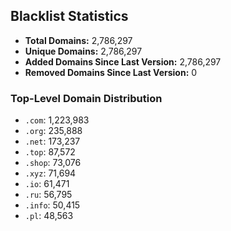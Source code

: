 ## Blacklist Statistics

- **Total Domains:** 2,786,297
- **Unique Domains:** 2,786,297
- **Added Domains Since Last Version:** 2,786,297
- **Removed Domains Since Last Version:** 0

### Top-Level Domain Distribution

-  `.com`: 1,223,983
-  `.org`: 235,888
-  `.net`: 173,237
-  `.top`: 87,572
-  `.shop`: 73,076
-  `.xyz`: 71,694
-  `.io`: 61,471
-  `.ru`: 56,795
-  `.info`: 50,415
-  `.pl`: 48,563
